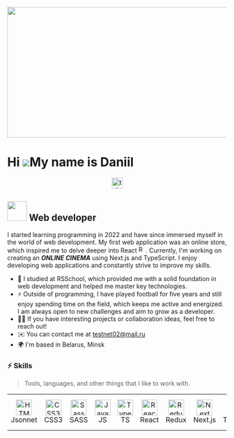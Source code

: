 <br clear="both">

<div align="center">
  <img height="300" width="600" src="https://user-images.githubusercontent.com/74038190/225813708-98b745f2-7d22-48cf-9150-083f1b00d6c9.gif"  />
</div>

###

Hi ![](https://user-images.githubusercontent.com/18350557/176309783-0785949b-9127-417c-8b55-ab5a4333674e.gif)My name is Daniil
==============================================================================================================================
<div align="center">
  <a href="https://t.me/DaniilRai" target="_blank">
    <img src="https://img.shields.io/static/v1?message=Telegram&logo=telegram&label=&color=2CA5E0&logoColor=white&labelColor=&style=for-the-badge" height="25" alt="telegram logo"  />
  </a>
</div>

<img src="https://github.com/TheDudeThatCode/TheDudeThatCode/blob/master/Assets/Developer.gif" width="45" /> Web developer
-------------

I started learning programming in 2022 and have since immersed myself in the world of web development. My first web application was an online store, which inspired me to delve deeper into React <a href="https://reactjs.org/" target="_blank" rel="noreferrer"><img src="https://raw.githubusercontent.com/danielcranney/readme-generator/main/public/icons/skills/react-colored.svg" width="16" height="16" alt="React" /></a>. Currently, I'm working on creating an **_ONLINE CINEMA_** using Next.js and TypeScript. I enjoy developing web applications and constantly strive to improve my skills. 

* 📕 I studied at RSSchool, which provided me with a solid foundation in web development and helped me master key technologies. 
* ⚡ Outside of programming, I have played football for five years and still enjoy spending time on the field, which keeps me active and energized. I am always open to new challenges and aim to grow as a developer. 
* 👩‍💻 If you have interesting projects or collaboration ideas, feel free to reach out!
* ✉️  You can contact me at [testnet02@mail.ru](mailto:testnet02@mail.ru)
* 🌍  I'm based in Belarus, Minsk

### ⚡ Skills
> Tools, languages, and other things that I like to work with.
<table>
  <tr>
    <td align="center" width="76">
      <a href="https://developer.mozilla.org/en-US/docs/Glossary/HTML5" target="_blank" rel="noreferrer">
        <img src="https://raw.githubusercontent.com/danielcranney/readme-generator/main/public/icons/skills/html5-colored.svg" width="36" height="36" alt="HTML5" />
      </a>
      <br>Jsonnet
    </td>
    <td align="center" width="76">
      <a href="https://www.w3.org/TR/CSS/#css" target="_blank" rel="noreferrer">
        <img src="https://raw.githubusercontent.com/danielcranney/readme-generator/main/public/icons/skills/css3-colored.svg" width="36" height="36" alt="CSS3" />
      </a>
      <br>CSS3
    </td>
    <td align="center" width="76">
      <a href="https://sass-lang.com/" target="_blank" rel="noreferrer">
        <img src="https://raw.githubusercontent.com/danielcranney/readme-generator/main/public/icons/skills/sass-colored.svg" width="36" height="36" alt="Sass" />
      </a>
      <br>SASS
    </td>
    <td align="center" width="76">
      <a href="https://developer.mozilla.org/en-US/docs/Web/JavaScript" target="_blank" rel="noreferrer">
        <img src="https://raw.githubusercontent.com/danielcranney/readme-generator/main/public/icons/skills/javascript-colored.svg" width="36" height="36" alt="JavaScript" />
      </a>
      <br>JS
    </td>
    <td align="center" width="76">
      <a href="https://www.typescriptlang.org/" target="_blank" rel="noreferrer">
        <img src="https://raw.githubusercontent.com/danielcranney/readme-generator/main/public/icons/skills/typescript-colored.svg" width="36" height="36" alt="TypeScript" />
      </a>
      <br>TS
    </td>
    <td align="center" width="76"> 
      <a href="https://reactjs.org/" target="_blank" rel="noreferrer" >
        <img src="https://raw.githubusercontent.com/danielcranney/readme-generator/main/public/icons/skills/react-colored.svg" width="36" height="36" alt="React" />
      </a>
      <br>React
    </td>
    <td align="center"  width="76">
      <a href="https://redux.js.org/" target="_blank" rel="noreferrer">
        <img src="https://raw.githubusercontent.com/danielcranney/readme-generator/main/public/icons/skills/redux-colored.svg" width="36" height="36" alt="Redux" />
      </a>
      <br>Redux
    </td>
    <td align="center" width="76">
      <a href="https://nextjs.org/docs" target="_blank" rel="noreferrer" >
        <img src="https://raw.githubusercontent.com/danielcranney/readme-generator/main/public/icons/skills/nextjs-colored.svg" width="36" height="36" alt="NextJs" />
      </a>
      <br>Next.js
    </td>
    <td align="center" width="76">
      <a href="https://tailwindcss.com/" target="_blank" rel="noreferrer">
        <img src="https://raw.githubusercontent.com/danielcranney/readme-generator/main/public/icons/skills/tailwindcss-colored.svg" width="36" height="36" alt="TailwindCSS" />
      </a>
      <br>Tailwind
    </td>
    <td align="center" width="76">
      <a href="https://mui.com/" target="_blank" rel="noreferrer">
        <img src="https://raw.githubusercontent.com/danielcranney/readme-generator/main/public/icons/skills/materialui-colored.svg" width="36" height="36" alt="Material UI" />
      </a>
      <br>Material UI
    </td>
    <td align="center" width="76">
      <a href="https://vitejs.dev/" target="_blank" rel="noreferrer">
        <img src="https://raw.githubusercontent.com/danielcranney/readme-generator/main/public/icons/skills/vite-colored.svg" width="36" height="36" alt="Vite" />
      </a>
      <br>Material UI
    </td>
    <td align="center" width="76">
      <a href="https://webpack.js.org/" target="_blank" rel="noreferrer">
        <img src="https://raw.githubusercontent.com/danielcranney/readme-generator/main/public/icons/skills/webpack-colored.svg" width="36" height="36" alt="Webpack" />
      </a>
      <br>Material UI
    </td>
  </tr>
</table>
</p>
